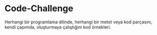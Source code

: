 # Code-Challenge
Herhangi bir programlama dilinde, herhangi bir metot veya kod parçasını, kendi çapımda, oluşturmaya çalıştığım kod örnekleri.
